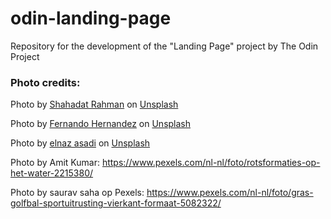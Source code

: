 # odin-landing-page
Repository for the development of the "Landing Page" project by The Odin Project

### Photo credits:

Photo by <a href="https://unsplash.com/@hishahadat?utm_source=unsplash&utm_medium=referral&utm_content=creditCopyText">Shahadat Rahman</a> on <a href="https://unsplash.com/s/photos/data?utm_source=unsplash&utm_medium=referral&utm_content=creditCopyText">Unsplash</a>

Photo by <a href="https://unsplash.com/es/@_ferh97?utm_source=unsplash&utm_medium=referral&utm_content=creditCopyText">Fernando Hernandez</a> on <a href="https://unsplash.com/?utm_source=unsplash&utm_medium=referral&utm_content=creditCopyText">Unsplash</a>

Photo by <a href="https://unsplash.com/@elnazasadi?utm_source=unsplash&utm_medium=referral&utm_content=creditCopyText">elnaz asadi</a> on <a href="https://unsplash.com/s/photos/study?utm_source=unsplash&utm_medium=referral&utm_content=creditCopyText">Unsplash</a>

Photo by Amit Kumar: https://www.pexels.com/nl-nl/foto/rotsformaties-op-het-water-2215380/

Photo by saurav saha op Pexels: https://www.pexels.com/nl-nl/foto/gras-golfbal-sportuitrusting-vierkant-formaat-5082322/